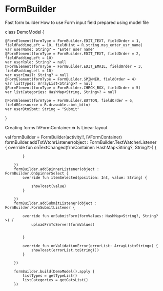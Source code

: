 # FormBuilder
Fast form builder
How to use
Form input field prepared using model file

class DemoModel {

    @FormElement(formType = FormBuilder.EDIT_TEXT, fieldOrder = 1, fieldPaddingLeft = 10, fieldHint = R.string.msg_enter_usr_name)
    var userName: String? = "Enter user name"
    @FormElement(formType = FormBuilder.EDIT_TEXT, fieldOrder = 2, fieldPaddingLeft = 10)
    var userRole: String? = null
    @FormElement(formType = FormBuilder.EDIT_EMAIL, fieldOrder = 3, fieldPaddingLeft = 10)
    var userEmail: String? = null
    @FormElement(formType = FormBuilder.SPINNER, fieldOrder = 4)
    var listTypes: ArrayList<String>? = null
    @FormElement(formType = FormBuilder.CHECK_BOX, fieldOrder = 5)
    var listCategories: HashMap<String, String>? = null

    @FormElement(formType = FormBuilder.BUTTON, fieldOrder = 6, fieldBGresource = R.drawable.sbmt_bttn)
    var userBtnSbmt: String = "Submit"


}


Creating forms
lVFormContainer:=> Is Linear layout

 val formBuilder = FormBuilder(activity!!, lVFormContainer)
        formBuilder.addTxtWtchrListener(object : FormBuilder.TextWatcherListener {
            override fun onTextChanged(frmContainer: HashMap<String?, String?>) {


            }

        })
        formBuilder.addSpinnerListener(object : FormBuilder.OnSpinnerSelect {
            override fun itemSelected(position: Int, value: String) {

                showToast(value)
            }

        })
        formBuilder.addSubmitListener(object : FormBuilder.FormSubmitListener {

            override fun onSubmitForm(formValues: HashMap<String?, String?>) {
                uploadFrmToServer(formValues)


            }

            override fun onValidationError(errorList: ArrayList<String>) {
                showToast(errorList.toString())
            }

        })

        formBuilder.build(DemoModel().apply {
            listTypes = getTypeList()
            listCategories = getCatsList()
        })



